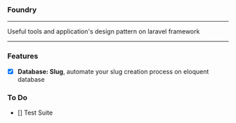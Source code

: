 ### Foundry
---

Useful tools and application's design pattern on laravel framework

----

### Features

- [x] **Database: Slug**, automate your slug creation process on eloquent database


### To Do

- [] Test Suite
